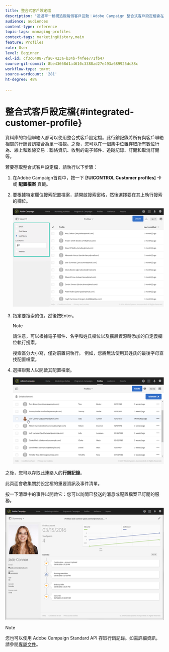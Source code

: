 ```yaml
---
title: 整合式客戶設定檔
description: "透過單一檢視追蹤每個客戶互動：Adobe Campaign 整合式客戶設定檔會在整個客戶生命週期中更新。"
audience: audiences
content-type: reference
topic-tags: managing-profiles
context-tags: marketingHistory,main
feature: Profiles
role: User
level: Beginner
exl-id: cf3c6408-7fa0-423a-b34b-f4fee771fb47
source-git-commit: 8be43668d1a4610c3388ad27e493a689925dc88c
workflow-type: tm+mt
source-wordcount: '281'
ht-degree: 48%

---
```


# 整合式客戶設定檔{#integrated-customer-profile}

資料庫的每個聯絡人都可以使用整合式客戶設定檔。此行銷記錄將所有與客戶聯絡相關的行銷資訊結合為單一檢視。之後，您可以在一個集中位置存取所有數位行為、線上和離線交易：聯絡資訊、收到的電子郵件、追蹤記錄、訂閱和取消訂閱等。

若要存取整合式客戶設定檔，請執行以下步驟：

1. 在Adobe Campaign首頁中，按一下 **[!UICONTROL Customer profiles]** 卡或 **配置檔案** 頁籤。

1. 要根據特定欄位搜索配置檔案，請開啟搜索窗格，然後選擇要在其上執行搜索的欄位。


   ![](assets/profile-search.png)

1. 指定要搜索的值，然後按Enter。

   >[!NOTE]
   >
   >請注意，可以根據電子郵件、名字和姓氏欄位以及擴展資源時添加的自定義欄位執行搜索。
   >
   >搜索區分大小寫，僅對前置詞執行。 例如，您將無法使用其姓氏的最後字母查找配置檔案。

1. 選擇聯繫人以開啟其配置檔案。

   ![](assets/mkt_hist_access.png)

之後，您可以存取此連絡人的&#x200B;**行銷記錄**。

此頁面會收集關於設定檔的重要資訊及事件清單。

按一下清單中的事件以開啟它：您可以訪問已發送的消息或配置檔案已訂閱的服務。

![](assets/mkt_hist_view.png)

>[!NOTE]
>
>您也可以使用 Adobe Campaign Standard API 存取行銷記錄。如需詳細資訊，請參閱[專屬文件](../../api/using/interacting-with-marketing-history.md)。

